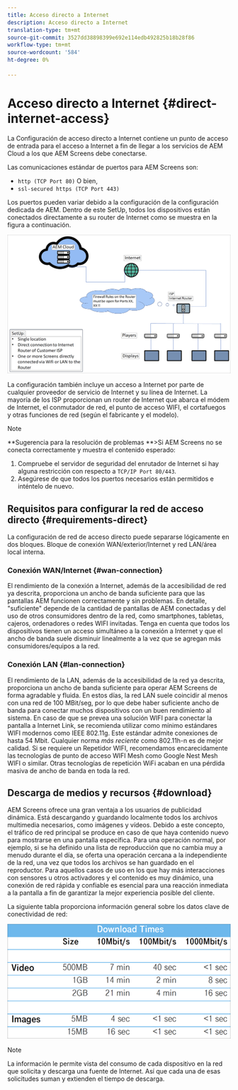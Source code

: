 ```yaml
---
title: Acceso directo a Internet
description: Acceso directo a Internet
translation-type: tm+mt
source-git-commit: 3527dd38898399e692e114edb492825b18b28f86
workflow-type: tm+mt
source-wordcount: '584'
ht-degree: 0%

---
```



# Acceso directo a Internet {#direct-internet-access}

La Configuración de acceso directo a Internet contiene un punto de acceso de entrada para el acceso a Internet a fin de llegar a los servicios de AEM Cloud a los que AEM Screens debe conectarse.

Las comunicaciones estándar de puertos para AEM Screens son:
* `http (TCP Port 80)`
O bien,
* `ssl-secured https (TCP Port 443)`

Los puertos pueden variar debido a la configuración de la configuración dedicada de AEM. Dentro de este SetUp, todos los dispositivos están conectados directamente a su router de Internet como se muestra en la figura a continuación.

![](/help/assets/direct-access-2.png)

La configuración también incluye un acceso a Internet por parte de cualquier proveedor de servicio de Internet y su línea de Internet. La mayoría de los ISP proporcionan un router de Internet que abarca el módem de Internet, el conmutador de red, el punto de acceso WIFI, el cortafuegos y otras funciones de red (según el fabricante y el modelo).

>[!NOTE]
>**Sugerencia para la resolución de problemas **>Si AEM Screens no se conecta correctamente y muestra el contenido esperado:
>
>1. Compruebe el servidor de seguridad del enrutador de Internet si hay alguna restricción con respecto a `TCP/IP Port 80/443`.
>1. Asegúrese de que todos los puertos necesarios están permitidos e inténtelo de nuevo.


## Requisitos para configurar la red de acceso directo {#requirements-direct}

La configuración de red de acceso directo puede separarse lógicamente en dos bloques. Bloque de conexión WAN/exterior/Internet y red LAN/área local interna.

### Conexión WAN/Internet {#wan-connection}

El rendimiento de la conexión a Internet, además de la accesibilidad de red ya descrita, proporciona un ancho de banda suficiente para que las pantallas AEM funcionen correctamente y sin problemas. En detalle, &quot;suficiente&quot; depende de la cantidad de pantallas de AEM conectadas y del uso de otros consumidores dentro de la red, como smartphones, tabletas, cajeros, ordenadores o redes WIFI invitadas.
Tenga en cuenta que todos los dispositivos tienen un acceso simultáneo a la conexión a Internet y que el ancho de banda suele disminuir linealmente a la vez que se agregan más consumidores/equipos a la red.

### Conexión LAN {#lan-connection}

El rendimiento de la LAN, además de la accesibilidad de la red ya descrita, proporciona un ancho de banda suficiente para operar AEM Screens de forma agradable y fluida. En estos días, la red LAN suele coincidir al menos con una red de 100 MBit/seg, por lo que debe haber suficiente ancho de banda para conectar muchos dispositivos con un buen rendimiento al sistema.
En caso de que se prevea una solución WIFI para conectar la pantalla a Internet Link, se recomienda utilizar como mínimo estándares WIFI modernos como IEEE 802.11g. Este estándar admite conexiones de hasta 54 Mbit. Cualquier norma *más reciente* como 802.11h-n es de mejor calidad. Si se requiere un Repetidor WIFI, recomendamos encarecidamente las tecnologías de punto de acceso WIFI Mesh como Google Nest Mesh WIFI o similar.
Otras tecnologías de repetición WiFi acaban en una pérdida masiva de ancho de banda en toda la red.

## Descarga de medios y recursos {#download}

AEM Screens ofrece una gran ventaja a los usuarios de publicidad dinámica. Está descargando y guardando localmente todos los archivos multimedia necesarios, como imágenes y vídeos. Debido a este concepto, el tráfico de red principal se produce en caso de que haya contenido nuevo para mostrarse en una pantalla específica.
Para una operación normal, por ejemplo, si se ha definido una lista de reproducción que no cambia muy a menudo durante el día, se oferta una operación cercana a la independiente de la red, una vez que todos los archivos se han guardado en el reproductor.
Para aquellos casos de uso en los que hay más interacciones con sensores u otros activadores y el contenido es muy dinámico, una conexión de red rápida y confiable es esencial para una reacción inmediata a la pantalla a fin de garantizar la mejor experiencia posible del cliente.

La siguiente tabla proporciona información general sobre los datos clave de conectividad de red:

![](/help/assets/direct-access-1.png)

>[!NOTE]
>La información le permite vista del consumo de cada dispositivo en la red que solicita y descarga una fuente de Internet. Así que cada una de esas solicitudes suman y extienden el tiempo de descarga.